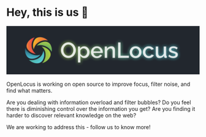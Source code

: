 # Hey, this is us 👋
![OpenLocus Banner](github-org-banner-openlocus.png)

OpenLocus is working on open source to improve focus, filter noise, and find what matters.

Are you dealing with information overload and filter bubbles? Do you feel there is diminishing control over the information you get? Are you finding it harder to discover relevant knowledge on the web? 

We are working to address this - follow us to know more!
